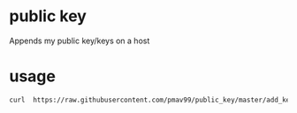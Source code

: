 public key
==========

Appends my public key/keys on a host

usage
=====

```Bash
curl  https://raw.githubusercontent.com/pmav99/public_key/master/add_key.sh | /bin/bash
```
